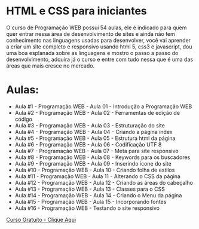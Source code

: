 
# HTML e CSS para iniciantes

O curso de Programação WEB possui 54 aulas, ele é indicado para quem quer entrar nessa área de desenvolvimento de sites e ainda não tem conhecimento nas linguagens usadas para desenvolver, você vai aprender a criar um site completo e responsivo usando html 5, css3 e javascript, dou uma boa esplanada sobre as linguagens e mostro o passo a passo do desenvolvimento, adquira já o curso e entre com tudo nessa que é uma das áreas que mais cresce no mercado.

# Aulas:
- Aula #1 - Programação WEB - Aula 01 - Introdução a Programação WEB
- Aula #2 - Programação WEB - Aula 02 - Ferramentas de edição de código
- Aula #3 - Programação WEB - Aula 03 - Estruturação do site
- Aula #4 - Programação WEB - Aula 04 - Criando a página index
- Aula #5 - Programação WEB - Aula 05 - Estrutura html da página
- Aula #6 - Programação WEB - Aula 06 - Codificação UTF 8
- Aula #7 - Programação WEB - Aula 07 - Meta para site responsivo
- Aula #8 - Programação WEB - Aula 08 - Keywords para os buscadores
- Aula #9 - Programação WEB - Aula 09 - Inserindo ícone do site
- Aula #10 - Programação WEB - Aula 10 - Criando folha de estilos
- Aula #11 - Programação WEB - Aula 11 - Alterando o CSS da página
- Aula #12 - Programação WEB - Aula 12 - Criando as áreas do cabeçalho
- Aula #13 - Programação WEB - Aula 13 - Classes para o CSS
- Aula #14 - Programação WEB - Aula 14 - Criando o Menu da página
- Aula #15 - Programação WEB - Aula 15 - Incorporando fontes
- Aula #16 - Programação WEB - Testando o site responsivo

[Curso Gratuito - Clique Aqui](https://www.learncafe.com/cursos/programacao-web---html-5%2C-css-3-e-javascript#course-content)
